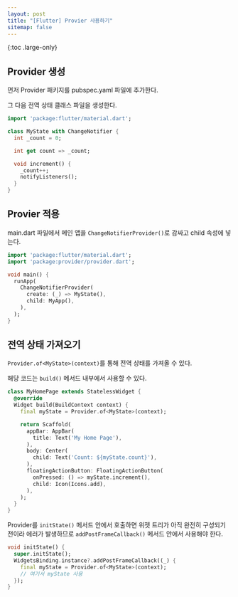 ```yaml
---
layout: post
title: "[Flutter] Provier 사용하기"
sitemap: false
---
```


{:toc .large-only}

## Provider 생성

먼저 Provider 패키지를 pubspec.yaml 파일에 추가한다.

그 다음 전역 상태 클래스 파일을 생성한다.

```dart
import 'package:flutter/material.dart';

class MyState with ChangeNotifier {
  int _count = 0;

  int get count => _count;

  void increment() {
    _count++;
    notifyListeners();
  }
}
```

## Provier 적용

main.dart 파일에서 메인 앱을 `ChangeNotifierProvider()`로 감싸고 child 속성에 넣는다.

```dart
import 'package:flutter/material.dart';
import 'package:provider/provider.dart';

void main() {
  runApp(
    ChangeNotifierProvider(
      create: (_) => MyState(),
      child: MyApp(),
    ),
  );
}
```

## 전역 상태 가져오기

`Provider.of<MyState>(context)`를 통해 전역 상태를 가져올 수 있다.

해당 코드는 `build()` 메서드 내부에서 사용할 수 있다.

```dart
class MyHomePage extends StatelessWidget {
  @override
  Widget build(BuildContext context) {
    final myState = Provider.of<MyState>(context);

    return Scaffold(
      appBar: AppBar(
        title: Text('My Home Page'),
      ),
      body: Center(
        child: Text('Count: ${myState.count}'),
      ),
      floatingActionButton: FloatingActionButton(
        onPressed: () => myState.increment(),
        child: Icon(Icons.add),
      ),
    );
  }
}
```

Provider를 `initState()` 메서드 안에서 호출하면 위젯 트리가 아직 완전히 구성되기 전이라 에러가 발생하므로 `addPostFrameCallback()` 메서드 안에서 사용해야 한다.

```dart
void initState() {
  super.initState();
  WidgetsBinding.instance?.addPostFrameCallback((_) {
    final myState = Provider.of<MyState>(context);
    // 여기서 myState 사용
  });
}
```
